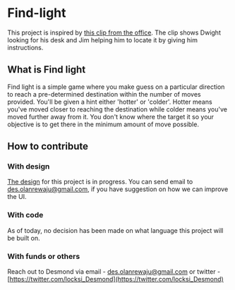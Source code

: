 # Find-light

This project is inspired by [this clip from the office](https://youtu.be/V4GJby5y6sM). The clip shows Dwight looking for his desk and Jim helping him to locate it by giving him instructions. 

## What is Find light
Find light is a simple game where you make guess on a particular direction to reach a pre-determined destination within the number of moves provided. You'll be given a hint either 'hotter' or 'colder'. Hotter means you've moved closer to reaching the destination while colder means you've moved further away from it. You don't know where the target it so your objective is to get there in the minimum amount of move possible.

## How to contribute
### With design
[The design](https://www.figma.com/file/WR1TYdbhSClbAylFTVSf8F/FindLight?node-id=0%3A1) for this project is in progress. You can send email to des.olanrewaju@gmail.com, if you have suggestion on how we can improve the UI. 

### With code
As of today, no decision has been made on what language this project will be built on. 

### With funds or others
Reach out to Desmond via email -  des.olanrewaju@gmail.com or twitter - [https://twitter.com/locksi_Desmond](https://twitter.com/locksi_Desmond)
